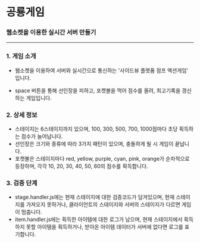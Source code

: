 # 공룡게임
### 웹소켓을 이용한 실시간 서버 만들기

---

### 1. 게임 소개


  - 웹소켓을 이용하여 서버와 실시간으로 통신하는 '사이드뷰 플랫폼 점프 액션게임' 입니다.

  - space 버튼을 통해 선인장을 피하고, 포켓볼을 먹어 점수를 올려, 최고기록을 갱신하는 게임입니다.



### 2. 상세 정보


  - 스테이지는 6스테이지까지 있으며, 100, 300, 500, 700, 1000점마다 초당 획득하는 점수가 늘어납니다.
  - 선인장은 크기와 종류에 따라 3가지 패턴이 있으며, 충돌하게 될 시 게임이 끝납니다.
  - 포켓볼은 스테이지마다 red, yellow, purple, cyan, pink, orange가 순차적으로 등장하며, 각각 10, 20, 30, 40, 50, 60의 점수를 획득합니다.



### 3. 검증 단계


  - stage.handler.js에는 현재 스테이지에 대한 검증코드가 담겨있으며, 현재 스테이지를 가져오지 못하거나, 클라이언트의 스테이지와 서버의 스테이지가 다르면 게임이 멈춥니다.
  - item.handler.js에는 획득한 아이템에 대한 로그가 남으며, 현재 스테이지에서 획득하지 못할 아이템을 획득하거나, 받아온 아이템 데이터가 서버에 없다면 로그를 표기합니다.
